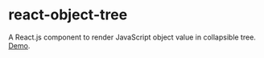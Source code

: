 # react-object-tree

A React.js component to render JavaScript object value in collapsible tree.
[Demo](https://stomita.github.io/react-object-tree).
